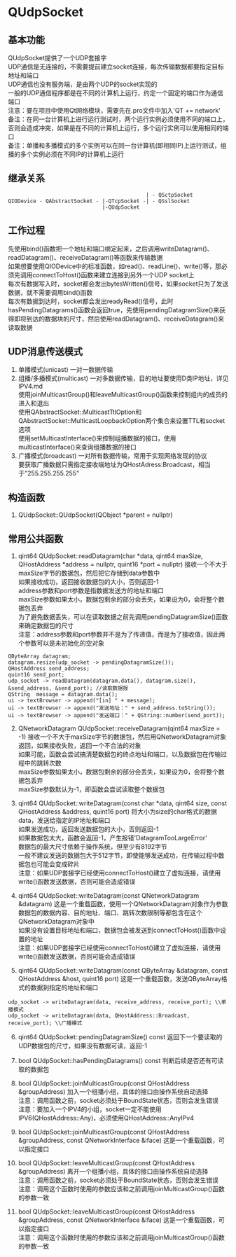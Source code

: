 # QUdpSocket

## 基本功能
QUdpSocket提供了一个UDP套接字  
UDP通信是无连接的，不需要提前建立socket连接，每次传输数据都要指定目标地址和端口  
UDP通信也没有服务端，是由两个UDP的socket实现的  
一般的UDP通信程序都是在不同的计算机上运行，约定一个固定的端口作为通信端口  
注意：要在项目中使用Qt网络模块，需要先在.pro文件中加入'QT += network'  
备注：在同一台计算机上进行运行测试时，两个运行实例必须使用不同的端口上，否则会造成冲突，如果是在不同的计算机上运行，多个运行实例可以使用相同的端口  
备注：单播和多播模式的多个实例可以在同一台计算机(即相同IP)上运行测试，组播的多个实例必须在不同IP的计算机上运行  


## 继承关系
```
                                            | - QSctpSocket
QIODevice - QAbstractSocket - |-QTcpSocket -| - QSslSocket
                              |-QUdpSocket
```


## 工作过程
先使用bind()函数把一个地址和端口绑定起来，之后调用writeDatagram()、readDatagram()、receiveDatagram()等函数来传输数据  
如果想要使用QIODevice中的标准函数，如read()、readLine()、write()等，那必须先调用connectToHost()函数来建立连接到另外一个UDP socket上  
每次有数据写入时，socket都会发出bytesWritten()信号，如果socket只为了发送数据，就不需要调用bind()函数  
每次有数据到达时，socket都会发出readyRead()信号，此时hasPendingDatagrams()函数会返回true，先使用pendingDatagramSize()来获得即将到达的数据块的尺寸，然后使用readDatagram()、receiveDatagram()来读取数据  


## UDP消息传送模式
1. 单播模式(unicast)
一对一数据传输  
2. 组播/多播模式(multicast)
一对多数据传输，目的地址要使用D类IP地址，详见IPV4.md  
使用joinMulticastGroup()和leaveMulticastGroup()函数来控制组内的成员的进入和退出  
使用QAbstractSocket::MulticastTtlOption和QAbstractSocket::MulticastLoopbackOption两个集合来设置TTL和socket选项  
使用setMulticastInterface()来控制组播数据的接口，使用multicastInterface()来查询组播数据的接口  
3. 广播模式(broadcast)
一对所有数据传输，常用于实现网络发现的协议  
要获取广播数据只需指定接收端地址为QHostAdress:Broadcast，相当于"255.255.255.255"  


## 构造函数
1. QUdpSocket::QUdpSocket(QObject \*parent = nullptr)


## 常用公共函数
1. qint64 QUdpSocket::readDatagram(char \*data, qint64 maxSize, QHostAddress \*address = nullptr, quint16 \*port = nullptr)
接收一个不大于maxSize字节的数据包，然后把它存储到data参数中  
如果接收成功，返回接收数据包的大小，否则返回-1  
address参数和port参数是指数据发送方的地址和端口  
maxSize参数如果太小，数据包剩余的部分会丢失，如果设为0，会将整个数据包丢弃  
为了避免数据丢失，可以在读取数据之前先调用pendingDatagramSize()函数来确定数据包的尺寸  
注意：address参数和port参数并不是为了传递值，而是为了接收值，因此两个参数可以是未初始化的空对象  
```
QByteArray datagram;
datagram.resize(udp_socket -> pendingDatagramSize());
QHostAddress send_address;
quint16 send_port;
udp_socket -> readDatagram(datagram.data(), datagram.size(), &send_address, &send_port); //读取数据报
QString  message = datagram.data();
ui -> textBrowser -> append("[in] " + message);
ui -> textBrowser -> append("发送地址：" + send_address.toString());
ui -> textBrowser -> append("发送端口：" + QString::number(send_port));
```

2. QNetworkDatagram QUdpSocket::receiveDatagram(qint64 maxSize = -1)
接收一个不大于maxSize字节的数据包，然后用QNetworkDatagram对象返回，如果接收失败，返回一个不合法的对象  
如果可能，函数会尝试搞清楚数据包的终点地址和端口，以及数据包在传输过程中的跳转次数  
maxSize参数如果太小，数据包剩余的部分会丢失，如果设为0，会将整个数据包丢弃  
maxSize参数默认为-1，即函数会尝试读取整个数据包  

3. qint64 QUdpSocket::writeDatagram(const char \*data, qint64 size, const QHostAddress &address, quint16 port)
将大小为size的char格式的数据data，发送给指定的IP地址和端口  
如果发送成功，返回发送数据包的大小，否则返回-1  
如果数据包太大，函数会返回-1，产生报错'DatagramTooLargeError'  
数据包的最大尺寸依赖于操作系统，但至少有8192字节  
一般不建议发送的数据包大于512字节，即使能够发送成功，在传输过程中数据包也可能会变成碎片  
注意：如果UDP套接字已经使用connectToHost()建立了虚拟连接，请使用write()函数发送数据，否则可能会造成错误  

4. qint64 QUdpSocket::writeDatagram(const QNetworkDatagram &datagram)
这是一个重载函数，使用一个QNetworkDatagram对象作为参数  
数据包的数据内容、目的地址、端口、跳转次数限制等都包含在这个QNetworkDatagram对象中  
如果没有设置目标地址和端口，数据包会被发送到connectToHost()函数中设置的地址  
注意：如果UDP套接字已经使用connectToHost()建立了虚拟连接，请使用write()函数发送数据，否则可能会造成错误  

5. qint64 QUdpSocket::writeDatagram(const QByteArray &datagram, const QHostAddress &host, quint16 port)
这是一个重载函数，发送QByteArray格式的数据到指定的地址和端口  
```
udp_socket -> writeDatagram(data, receive_address, receive_port); \\单播模式
udp_socket -> writeDatagram(data, QHostAddress::Broadcast, receive_port); \\广播模式
```

6. qint64 QUdpSocket::pendingDatagramSize() const
返回下一个要读取的UDP数据包的尺寸，如果没有数据可读，返回-1  

7. bool QUdpSocket::hasPendingDatagrams() const
判断后续是否还有可读取的数据包  

8. bool QUdpSocket::joinMulticastGroup(const QHostAddress &groupAddress)
加入一个组播小组，具体的接口由操作系统自动选择  
注意：调用函数之前，socket必须处于BoundState状态，否则会发生错误  
注意：要加入一个IPV4的小组，socket一定不能使用IPV6(QHostAddress::Any)，必须使用QHostAddress::AnyIPv4  

9. bool QUdpSocket::joinMulticastGroup(const QHostAddress &groupAddress, const QNetworkInterface &iface)
这是一个重载函数，可以指定接口  

10. bool QUdpSocket::leaveMulticastGroup(const QHostAddress &groupAddress)
离开一个组播小组，具体的接口由操作系统自动选择  
注意：调用函数之前，socket必须处于BoundState状态，否则会发生错误  
注意：调用这个函数时使用的参数应该和之前调用joinMulticastGroup()函数的参数一致  

11. bool QUdpSocket::leaveMulticastGroup(const QHostAddress &groupAddress, const QNetworkInterface &iface)
这是一个重载函数，可以指定接口  
注意：调用这个函数时使用的参数应该和之前调用joinMulticastGroup()函数的参数一致  



